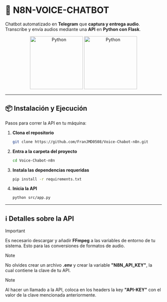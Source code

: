 # 🤖 N8N-VOICE-CHATBOT
Chatbot automatizado en **Telegram** que **captura y entrega audio**.  
Transcribe y envía audios mediante una **API** en **Python con Flask**.

<div align=center>
  <img src="https://brandslogos.com/wp-content/uploads/images/large/python-logo.png" alt="Python" width=170 />
  <img src="https://cdn.raiolanetworks.com/blog/wp-content/uploads/n8n.png?width=599&height=599" alt="Python" width=170 />
</div>

---

## 📦 Instalación y Ejecución

Pasos para correr la API en tu máquina:

1. **Clona el repositorio**  
   ```bash
   git clone https://github.com/FranJMD0508/Voice-Chabot-n8n.git
   ```

2. **Entra a la carpeta del proyecto**  
   ```bash
   cd Voice-Chabot-n8n
   ```

3. **Instala las dependencias requeridas**
   ```bash
   pip install -r requirements.txt
   ```
4. **Inicia la API**
   ```bash
   python src/app.py
   ```
---

## ℹ️ Detalles sobre la API
> [!IMPORTANT]
> Es necesario descargar y añadir **FFmpeg** a las variables de entorno de tu sistema. Esto para las conversiones de formatos de audio.

> [!NOTE]
> No olvides crear un archivo **.env** y crear la variable **"N8N_API_KEY"**, la cual contiene la clave de tu API.

>[!NOTE]
> Al hacer un llamado a la API, coloca en los headers la key **"API-KEY"** con el valor de la clave mencionada anteriormente.
